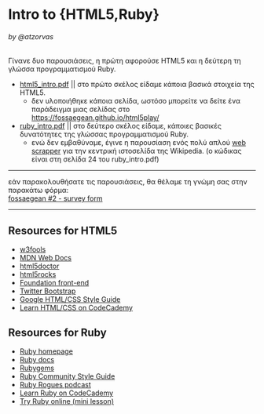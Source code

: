 # Intro to {HTML5,Ruby}
###### by @atzorvas
Γίνανε δυο παρουσιάσεις, η πρώτη αφορούσε HTML5 και η δεύτερη τη γλώσσα προγραμματισμού Ruby.
* [html5_intro.pdf](https://github.com/fossaegean/events/blob/master/20141206-html5_ruby-intro/html5_intro.pdf?raw=true) || στο πρώτο σκέλος είδαμε κάποια βασικά στοιχεία της HTML5.
  * δεν υλοποιήθηκε κάποια σελίδα, ωστόσο μπορείτε να δείτε ένα παράδειγμα μιας σελίδας στο https://fossaegean.github.io/html5play/
* [ruby_intro.pdf](https://github.com/fossaegean/events/blob/master/20141206-html5_ruby-intro/ruby_intro.pdf?raw=true) || στο δεύτερο σκέλος είδαμε, κάποιες βασικές δυνατότητες της γλώσσας προγραμματισμού Ruby.
  * ενώ δεν εμβαθύναμε, έγινε η παρουσίαση ενός πολύ απλού [web scrapper](https://en.wikipedia.org/wiki/Web_scraping) για την κεντρική ιστοσελίδα της Wikipedia. (ο κώδικας είναι στη σελίδα 24 του ruby_intro.pdf)
 
---
εάν παρακολουθήσατε τις παρουσιάσεις, θα θέλαμε τη γνώμη σας στην παρακάτω φόρμα:  
[fossaegean #2 - survey form](http://goo.gl/forms/EwX9kUbYM9)

---

## Resources for HTML5
* [w3fools](http://www.w3fools.com/)
* [MDN Web Docs](https://developer.mozilla.org/en-US/docs/Web)
* [html5doctor](http://html5doctor.com/}{html5doctor)
* [html5rocks](http://www.html5rocks.com/en/)
* [Foundation front-end](http://foundation.zurb.com/)
* [Twitter Bootstrap](http://getbootstrap.com/css/)
* [Google HTML/CSS Style Guide](https://google-styleguide.googlecode.com/svn/trunk/htmlcssguide.xml)
* [Learn HTML/CSS on CodeCademy](http://www.codecademy.com/en/tracks/web)

## Resources for Ruby
* [Ruby homepage](https://www.ruby-lang.org/en/)
* [Ruby docs](http://ruby-doc.org/)
* [Rubygems](http://docs.rubygems.org/)
* [Ruby Community Style Guide](https://github.com/styleguide/ruby)
* [Ruby Rogues podcast](http://devchat.tv/ruby-rogues/)
* [Learn Ruby on CodeCademy](http://www.codecademy.com/en/tracks/ruby)
* [Try Ruby online (mini lesson)](href{http://tryruby.org/)


